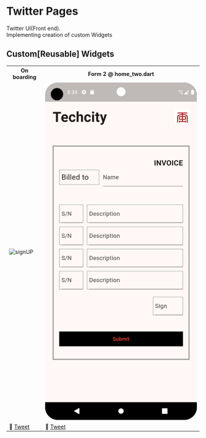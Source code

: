 # Twitter Pages

Twitter UI(Front end).<br>
Implementing creation of custom Widgets<br>


## Custom[Reusable] Widgets

<table>
	<tbody width="100%">
	<tr>
			<th>On boarding</th>	
			<th>Form 2 @ home_two.dart</th>	
		</tr>
		<tr>
			<td>
			<img src="https://github.com/SidneyEmeka/twitter-clone/blob/master/assets/signUP.png" alt="signUP"></img>
			</td>
			<td>
			<img src="https://github.com/SidneyEmeka/Application-Form-Page/blob/master/assets/home2.png" alt="HOME2"></img>
			</td>
		</tr>
		<tr>
			<td>
				🔗 <a href="https://twitter.com/siswipe">Tweet</a>
			</td>
			<td>
				🔗 <a href="https://x.com/sidswipe">Tweet</a>
			</td>
		</tr>
	</tbody>
</table>
